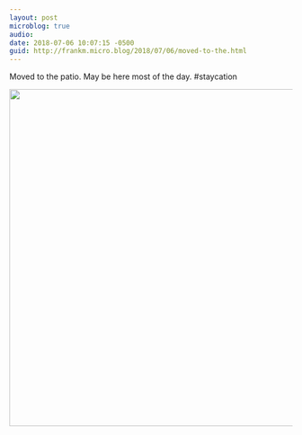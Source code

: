 ```yaml
---
layout: post
microblog: true
audio: 
date: 2018-07-06 10:07:15 -0500
guid: http://frankm.micro.blog/2018/07/06/moved-to-the.html
---
```

Moved to the patio. May be here most of the day. #staycation

<img src="http://frankmcpherson.blog/uploads/2018/30b7c7dbc6.jpg" width="600" height="600" />
